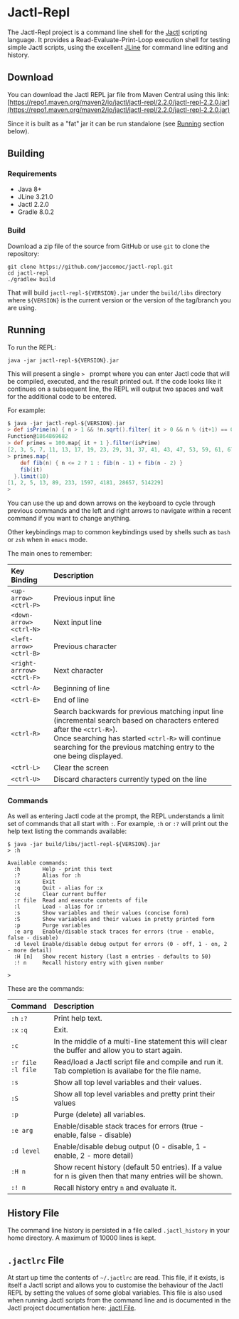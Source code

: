 # Jactl-Repl

The Jactl-Repl project is a command line shell for the [Jactl](https://jactl.io) scripting
language.
It provides a Read-Evaluate-Print-Loop execution shell for testing simple Jactl scripts, using the excellent
[JLine](https://github.com/jline/jline3) for command line editing and history.

## Download

You can download the Jactl REPL jar file from Maven Central using this link:
[https://repo1.maven.org/maven2/io/jactl/jactl-repl/2.2.0/jactl-repl-2.2.0.jar](https://repo1.maven.org/maven2/io/jactl/jactl-repl/2.2.0/jactl-repl-2.2.0.jar)

Since it is built as a "fat" jar it can be run standalone (see [Running](#Running) section below).

## Building

### Requirements

* Java 8+
* JLine 3.21.0
* Jactl 2.2.0
* Gradle 8.0.2

### Build

Download a zip file of the source from GitHub or use `git` to clone the repository: 

```shell
git clone https://github.com/jaccomoc/jactl-repl.git
cd jactl-repl
./gradlew build
```

That will build `jactl-repl-${VERSION}.jar` under the `build/libs` directory where `${VERSION}` is the current version
or the version of the tag/branch you are using.

## Running

To run the REPL:
```shell
java -jar jactl-repl-${VERSION}.jar
```

This will present a single `> ` prompt where you can enter Jactl code that will be compiled, executed, and the
result printed out.
If the code looks like it continues on a subsequent line, the REPL will output two spaces and wait for the additional
code to be entered.

For example:
```groovy
$ java -jar jactl-repl-${VERSION}.jar
> def isPrime(n) { n > 1 && !n.sqrt().filter{ it > 0 && n % (it+1) == 0 } }
Function@1864869682
> def primes = 100.map{ it + 1 }.filter(isPrime)
[2, 3, 5, 7, 11, 13, 17, 19, 23, 29, 31, 37, 41, 43, 47, 53, 59, 61, 67, 71, 73, 79, 83, 89, 97]
> primes.map{
    def fib(n) { n <= 2 ? 1 : fib(n - 1) + fib(n - 2) }
    fib(it)
  }.limit(10)
[1, 2, 5, 13, 89, 233, 1597, 4181, 28657, 514229]
>
```

You can use the up and down arrows on the keyboard to cycle through previous commands and the left and right arrows
to navigate within a recent command if you want to change anything.

Other keybindings map to common keybindings used by shells such as `bash` or `zsh` when in `emacs` mode.

The main ones to remember:

| Key Binding                      | Description                                                                                                                                                                                                                                            |
|:---------------------------------|:-------------------------------------------------------------------------------------------------------------------------------------------------------------------------------------------------------------------------------------------------------|
| `<up-arrow>`<br/>`<ctrl-P>`      | Previous input line                                                                                                                                                                                                                                    |
| `<down-arrow>`<br/>`<ctrl-N>`    | Next input line
| `<left-arrow>`<br/>`<ctrl-B>`    | Previous character
| `<right-arrrow>`<br/>`<ctrl-F>`  | Next character
| `<ctrl-A>`                       | Beginning of line                                                                                                                                                                                                                                      |
 | `<ctrl-E>`                       | End of line                                                                                                                                                                                                                                            |
| `<ctrl-R>`                       | Search backwards for previous matching input line (incremental search based on characters entered after the `<ctrl-R>`).<br/>Once searching has started `<ctrl-R>` will continue searching for the previous matching entry to the one being displayed. |
 | `<ctrl-L>`                       | Clear the screen                                                                                                                                                                                                                                       | 
 | `<ctrl-U>`                       | Discard characters currently typed on the line                                                                                                                                                                                                         |

### Commands

As well as entering Jactl code at the prompt, the REPL understands a limit set of commands that all start with `:`.
For example, `:h` or `:?` will print out the help text listing the commands available:
```
$ java -jar build/libs/jactl-repl-${VERSION}.jar
> :h

Available commands:
  :h       Help - print this text
  :?       Alias for :h
  :x       Exit
  :q       Quit - alias for :x
  :c       Clear current buffer
  :r file  Read and execute contents of file
  :l       Load - alias for :r
  :s       Show variables and their values (concise form)
  :S       Show variables and their values in pretty printed form
  :p       Purge variables
  :e arg   Enable/disable stack traces for errors (true - enable, false - disable)
  :d level Enable/disable debug output for errors (0 - off, 1 - on, 2 - more detail)
  :H [n]   Show recent history (last n entries - defaults to 50)
  :! n     Recall history entry with given number

>
```

These are the commands:

| Command                  | Description                                                                                               |
|:-------------------------|:----------------------------------------------------------------------------------------------------------|
| `:h` `:?`                | Print help text.                                                                                          |
| `:x` `:q`                | Exit.                                                                                                     |
| `:c`                     | In the middle of a multi-line statement this will clear the buffer and allow you to start again.          |
| `:r file`<br/> `:l file` | Read/load a Jactl script file and compile and run it. Tab completion is availabe for the file name.       |
| `:s`                     | Show all top level variables and their values.                                                            |
 | `:S`                     | Show all top level variables and pretty print their values                                                |
 | `:p`                     | Purge (delete) all variables.                                                                             |
| `:e arg`                 | Enable/disable stack traces for errors (true - enable, false - disable)                                   |
| `:d level`               | Enable/disable debug output (0 - disable, 1 - enable, 2 - more detail)                                    |
 | `:H n`                   | Show recent history (default 50 entries). If a value for n is given then that many entries will be shown. |
 | `:! n`                   | Recall history entry `n` and evaluate it.                                                                 |

## History File

The command line history is persisted in a file called `.jactl_history` in your home directory.
A maximum of 10000 lines is kept.

## `.jactlrc` File

At start up time the contents of `~/.jactlrc` are read.
This file, if it exists, is itself a Jactl script and allows you to customise the behaviour of the Jactl REPL
by setting the values of some global variables.
This file is also used when running Jactl scripts from the command line and is documented in the Jactl project
documentation here: [.jactl File](https://jactl.io/command-line-scripts#jactlrc-file).
